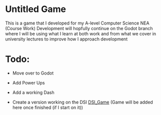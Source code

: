 # Untitled Game

This is a game that I developed for my A-level Computer Science NEA (Course Work)
Development will hopfully continue on the Godot branch where I will be using what I learn at both work and from what we cover in university lectures to improve how I approach development

# Todo:

+ Move over to Godot

+ Add Power Ups

+ Add a working Dash

+ Create a version working on the DSI [DSI_Game](https://github.com/block-01/DSI_Game) (Game will be added here once finished (if I start on it))
